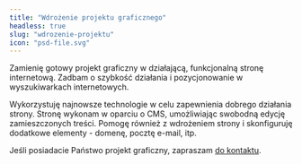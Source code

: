 ```yaml
---
title: "Wdrożenie projektu graficznego"
headless: true
slug: "wdrozenie-projektu"
icon: "psd-file.svg"
---
```


Zamienię gotowy projekt graficzny w działającą, funkcjonalną stronę internetową. Zadbam o szybkość działania i pozycjonowanie w wyszukiwarkach internetowych.
<!--more-->
Wykorzystuję najnowsze technologie w celu zapewnienia dobrego działania strony. Stronę wykonam w oparciu o CMS, umożliwiając swobodną edycję zamieszczonych treści. Pomogę również z wdrożeniem strony i skonfiguruję dodatkowe elementy - domenę, pocztę e-mail, itp.

Jeśli posiadacie Państwo projekt graficzny, zapraszam [do kontaktu](/kontakt).